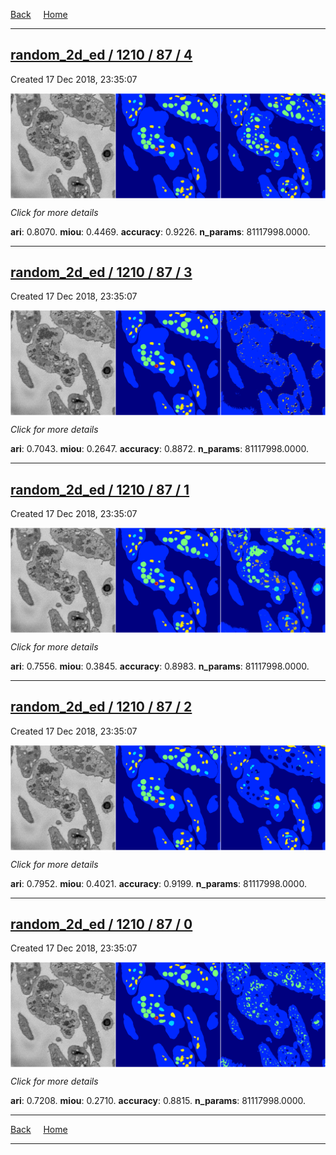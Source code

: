 
[Back](..)&nbsp;&nbsp;&nbsp;&nbsp;&nbsp;[Home](https://leapmanlab.github.io/snapshots)

---

<div class="summary"><a href="4"><h2>random_2d_ed / 1210 / 87 / 4</h2></a><p>Created 17 Dec 2018, 23:35:07
</p><a href="4"><img src="4/media/summary.png" align="center"></a><p>
<i>Click for more details</i>
</p></div>

**ari**: 0.8070. **miou**: 0.4469. **accuracy**: 0.9226. **n_params**: 81117998.0000. 

---

<div class="summary"><a href="3"><h2>random_2d_ed / 1210 / 87 / 3</h2></a><p>Created 17 Dec 2018, 23:35:07
</p><a href="3"><img src="3/media/summary.png" align="center"></a><p>
<i>Click for more details</i>
</p></div>

**ari**: 0.7043. **miou**: 0.2647. **accuracy**: 0.8872. **n_params**: 81117998.0000. 

---

<div class="summary"><a href="1"><h2>random_2d_ed / 1210 / 87 / 1</h2></a><p>Created 17 Dec 2018, 23:35:07
</p><a href="1"><img src="1/media/summary.png" align="center"></a><p>
<i>Click for more details</i>
</p></div>

**ari**: 0.7556. **miou**: 0.3845. **accuracy**: 0.8983. **n_params**: 81117998.0000. 

---

<div class="summary"><a href="2"><h2>random_2d_ed / 1210 / 87 / 2</h2></a><p>Created 17 Dec 2018, 23:35:07
</p><a href="2"><img src="2/media/summary.png" align="center"></a><p>
<i>Click for more details</i>
</p></div>

**ari**: 0.7952. **miou**: 0.4021. **accuracy**: 0.9199. **n_params**: 81117998.0000. 

---

<div class="summary"><a href="0"><h2>random_2d_ed / 1210 / 87 / 0</h2></a><p>Created 17 Dec 2018, 23:35:07
</p><a href="0"><img src="0/media/summary.png" align="center"></a><p>
<i>Click for more details</i>
</p></div>

**ari**: 0.7208. **miou**: 0.2710. **accuracy**: 0.8815. **n_params**: 81117998.0000. 

---

[Back](..)&nbsp;&nbsp;&nbsp;&nbsp;&nbsp;[Home](https://leapmanlab.github.io/snapshots)

---